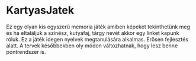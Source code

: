 # KartyasJatek
 Ez egy olyan kis egyszerű memoria játék amiben képeket tekinthetünk meg és ha eltaláljuk a színész, kutyafaj, tárgy nevét akkor egy linket kapunk róluk. Ez a játék idegen nyelvek megtanulására alkalmas. Erősen fejlesztés alatt. A tervek későbbekben oly módon változhatnak, hogy lesz benne pontrendszer is.
